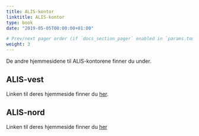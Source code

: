 ```yaml
---
title: ALIS-kontor
linktitle: ALIS-kontor
type: book
date: "2019-05-05T00:00:00+01:00"

# Prev/next pager order (if `docs_section_pager` enabled in `params.toml`)
weight: 3
---
```


De andre hjemmesidene til ALIS-kontorene finner du under.

## ALIS-vest

Linken til deres hjemmeside finner du [her](https://www.bergen.kommune.no/hvaskjer/tema/alis-vest).


## ALIS-nord

Linken til deres hjemmeside finner du [her](https://www.alis-nord.no/?lang=no_NO)